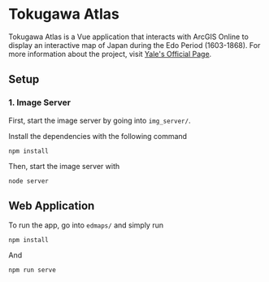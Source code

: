 # Tokugawa Atlas
Tokugawa Atlas is a Vue application that interacts with ArcGIS Online to display an interactive map of Japan during the Edo Period (1603-1868). 
For more information about the project, visit [Yale's Official Page](https://dtl.macmillan.yale.edu/digital-atlas-tokugawa-japan).

## Setup

### 1. Image Server
First, start the image server by going into `img_server/`. 

Install the dependencies with the following command 
```
npm install
```

Then, start the image server with 
```
node server
```

## Web Application
To run the app, go into `edmaps/` and simply run
```
npm install
```

And 
```
npm run serve
```

